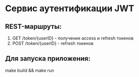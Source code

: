 # Сервис аутентификации JWT

## REST-маршруты:
1. GET /token/{userID} - получение access и refresh токенов
2. POST /token/{userID} - refresh токенов

## Для запуска приложения:
make build && make run
